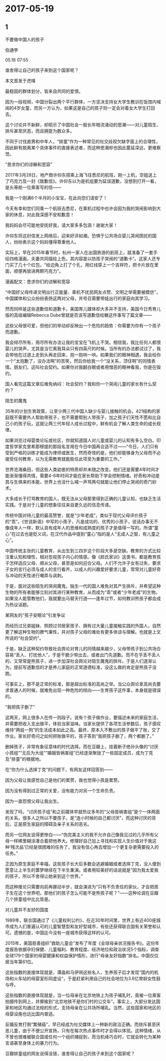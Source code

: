 # 2017-05-19

## 1

不要做中国人的孩子

伯通李

05.18 07:55

谁舍得让自己的孩子来到这个国家呢？

本文首发于虎嗅

最稳固的群体划分，皆来自共同的爱恨。

因为一段视频，中国分裂出两个平行群体，一方坚决支持女大学生教训在饭馆内喊闹的4岁女童，而另一方认为，如果这是自己的孩子则一定会对着女大学生打回去。

这个讨论并不新鲜，却昭示了中国社会一股长年暗流涌动的思潮——对儿童陌生、排斥甚至厌恶，而且拥趸为数众多。

不同于讨伐直男和中年人，“排童”作为一种常见的社交歧视欠缺字面上的合理性，因此鲜有脱离某个具体事件的直接表述者，而这种思潮却也因此蔓延深远，更难察觉。

“恳求你们的谅解和宽容”

2017年3月28日，地产商许仰东搭乘上海飞往悉尼的航班，刚一上机，空姐送上了巧克力及一封《致歉信》。许仰东以为是机组要为延误道歉，没想到打开一看，是头等舱一位乘客写的信——

我是一个刚满6个半月的小宝宝，在此向您们请安了！

今天有幸和您们同乘一个航班去悉尼，在乘机过程中也许会因为我的哭闹影响到大家的休息，对此我深感不安和歉意！

我妈妈会尽可能地安抚好我，请大家多多包涵！谢谢大家！

许仰东将这封信发上网络后，迎来好评如潮。恐惧于公共场合婴儿哭闹困扰的国人，纷纷表示这个妈妈懂得尊重他人。

实际上，早在2015年春节时，杭州一家人在出国旅游的航班上，就准备了一套手绘四格漫画，夫妻共同描绘上色，其内容是以防孩子哭闹的“道歉卡”。这家人还专门买了几十个红包，“给边角上打了个孔，用红线穿上一个吉祥符，把卡片放在里面，顺便再放进两颗巧克力”。

漫画配文：恳求你们的谅解和宽容

​“中国好父母传递文明出行正能量、乘机不扰民网友点赞、文明之举需要被模仿”，中国媒体和公众纷纷表扬这两对父母，并号召需要带娃出行的家庭向其学习。

然而同样是这些道歉信和道歉卡，美国育儿媒体却大多并不支持，美国今日秀育儿版的高级编辑Rebecca Dube曾就是否该写道歉信给糖这件事写了篇文章——

这些父母很可爱，但他们的举动却反映出一个危险的趋势：你需要为你有一个孩子而道歉。

我会倾尽所有，用尽所有办法让我的宝宝在飞机上不哭。相信我，我比任何人都恨婴儿的哭声，尤其是当它离我耳朵只有四英尺的时候。当所有的办法都试过了，我会带他在过道上走到头再走回来，抱一抱哄一哄。如果我们的眼神相遇，我会给你一个“太抱歉了，没办法啊”的苦笑，然后你给我一个“没关系，顶住啊”的同情表情。朋友们，这叫社会契约。如果你对我翻白眼或者用憎恶的眼神看我，你是在毁约。

国人看完这篇文章后难免纳闷：社会契约？我和你一个哭闹儿童的家长有什么契约？

陌生的魔鬼

35年的计划生育政策，让至少两三代中国人缺少与婴儿接触的机会。421结构的家庭既不需要外人帮助带孩子，也不需要帮别人带孩子，加之孩子们天性不愿和比自己小的孩子玩，这就让两三代年轻人成长过程中，鲜有机会了解人类生命的成长规律。

如果浏览过母婴类论坛或社区，你就知道国人对儿童或婴儿的认知有多么空白。印度哲学家克里希那穆提的那段名言用在今日中国再合适不过——“今日，人们只有受到严格的训练才能成为律师或医生，然而奇怪的是，他们却能够身为父母而不必接受任何教育，以为无需教育就能胜任此项至为重要的工作。”

世界沧海桑田，但这些人类幼崽的特质却并未随之改变。他们还是需要4年时间才能渐渐懂得共情，需要4-6年时间才能在家长帮助下学会控制情绪。好奇和冲动是其与生俱来的本能，世界上也没什么喊一声骂两句就能让他们停止哭闹的奇门妙术。

大多成长于打骂教育的国人，既无法从父母那里得到正确的儿童认知，也缺乏生活实践。于是对于儿童的想象往往来自更久远的信息传递。

传统中国对待儿童的最高赞誉，就是“少年老成”，类似于现代父母评价孩子的“乖”。《世说新语》中写的小孩子，凡是成功的、优秀的小孩子，说话办事无不像成年人一样，默认具有成年人的思维和成熟度的孩子才是值得一写的。所谓“童心”在过去也是贬义词，在汉代作品中提到“童心”指的是人“无成人之智，有儿童之心”。

中国传统主张的儿童教育，从出生到三四岁这个阶段大多是空缺。教育的方式比较注重认知和理性，相对忽视孩子内心的情感。像《颜氏家训》这类书，都是教育孩子怎样适应父母、顺从父母，甚至是如何迎合父母。人们不允许子女有过失，要求子女的言行必须与成人的言行看齐，以成人的兴趣爱好要求儿童，常常对儿童好奇与冲动的天性进行嘲弄与讽刺。

于是，面对这些陌生的哭闹魔鬼，独生一代的国人难免对其产生排斥，并希望这种生物的所有者能够立刻对其进行某种教育，从而成为“乖”或者“少年老成”的生物。如果没人能管教他们，我就要出马替天行道——逢年过节，如何教训熊孩子都会成为热议话题。​

某网友的“孩子安眠论”引发争议

​而经历过兄弟姐妹、照顾过邻居家孩子、拥有过大量儿童接触实践的外国人，自然更了解这种生物的脾气秉性，并对孩子父母的难处有更多体谅与理解。也就是上文所说的“社会契约”。

于是，缺乏这种契约导致社会舆论对育儿的同情越来越少，父母带孩子到公共场合容易“丢人、打扰他人”，于是干脆少带出去，或者出门先道歉。而不在乎丢不丢人的，又常常是熊孩子，进一步加深社会舆论对陌生魔鬼的排斥。于是人们逐渐认为，提前写道歉信的才是养儿家庭的正常道德标准，没这么做的肯定是熊孩子没跑。

可事实上，那不是正常的标准，那是超出标准的高尚之举。当公众舆论拿高尚去要求普通人的时候，就难免出现一种危险的倾向——生育孩子这件事，本身就是错误的。

“我把孩子删了”

这两天，网上很多人在传一则段子。说有个孩子做作业，要描述未来的家庭生活，并需要把收入支出做平，体验当家滋味。当家长提供了各项生活参数后，孩子感叹维持“两娃一狗”的生活成本如此之高。最终，原本入不敷出的孩子做平了账，交了作业。家长好奇问之如何把账做平的，孩子答到“我把孩子删了，两个都删了。”

删掉孩子，非常有象征意味的时代选择。而在豆瓣上，挂着断子绝孙头像的“讨厌小孩组”“无后为大组”“婚姻皆祸害组”已经逐渐聚拢了一些固定成员，成为丁克及“排童”的根据地。

​在“你为什么选择丁克”的问题下，有网友这样回答到——

因为父母让我感觉自己是他们的累赘，我也觉得小孩是累赘。

因为没有得到过正常的关爱，没有能力对另一个生命负责。

因为一直怨恨父母让我出生。

发现了吗，“讨厌孩子组”和之前媒体早就热议多年的“父母皆祸害组”是个一体两面的关系。很多人之所以不要孩子，是“连小时候的自己都讨厌”，而这种讨厌的背后，正是原生家庭的障碍及亲子关系的恶劣。

而另一位网友说得更惨白——“伪完美主义的我不允许自己像我见过的几乎所有父母一样稀里糊涂凑合着把他养大。修理好自己加上寻找和实现人生价值对于我这种‘残次品’已经是很困难的任务了，我没有信心再去增加一个更复杂更需要投入的任务。”

正因为原生家庭不幸福，这些孩子长大后多数会逃避婚姻或者选择丁克，没人傻到愿意让上半生的噩梦继续在下半生重演。或者用较美好的话说就是“因为我太爱我的孩子，所以不舍得让她来到这个世界。”

而这种推论只需要向前再挪动半步，就会演进为“只有不负责任的家伙，才会把孩子生在这个世界吧。那他们的孩子怎么可能不是熊孩子呢？”——这种论调在豆瓣几个排童组中比比皆是。

对儿童并不友好的国度

1989年，联合国通过了《儿童权利公约》，在近30年时间里，世界上有近400座城市成为人们普遍认可的儿童智慧型和友好型城市，有些还获得联合国有关荣誉和认可。遗憾的是，中国迄今没有一座城市获得这样的认可。

2015年，美国慈善组织“救助儿童会”发布了年度《全球母亲状况报告书》。这份年度报告依据孕妇保健、儿童福利、教育程度、经济地位和政治状况5个指标，调查全球179个国家的母婴健康和权益保护情形，进行“母亲友好指数”排名。中国仅位居当年第61位。

这些指数的直接体现就是，谭晶和马伊琍这些名人，生养孩子后才发现“国内的机场和火车站的母婴室形同虚设”，于是赶紧利用自己的社会地位为3.6亿育龄女性鼓与呼。

这些指数的直接体现就是，当一位母亲在北京地铁上为孩子哺乳时，竟被一位乘客拍摄传到网上，并揶揄到“北京地铁不是你们村的公交车”。事实上，大部分发达国家和地区均通过法规的形式，支持母亲在公共场所哺乳。当然，这些国家和地区的母婴设施也远比国内普适。

反婚反育打倒“繁殖癌”，早已经成为社交媒体上一种新的政治正确。而排斥甚至厌恶儿童，由于不便公开宣扬，只有在每次热点事件时才会得以体现。这种情绪，从不曾也很难被联合国或任何一个组织捕捉到，而当机缘巧合时，它就会转化为某种言语甚至身体上的暴力行为。

豆瓣排童组的网友说得没错，谁舍得让自己的孩子来到这个国家呢？​

